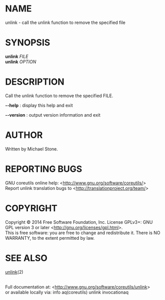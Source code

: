 NAME
====

unlink - call the unlink function to remove the specified file

SYNOPSIS
========

**unlink** *FILE*\
 **unlink** *OPTION*

DESCRIPTION
===========

Call the unlink function to remove the specified FILE.

**--help**
:   display this help and exit

**--version**
:   output version information and exit

AUTHOR
======

Written by Michael Stone.

REPORTING BUGS
==============

GNU coreutils online help: \<<http://www.gnu.org/software/coreutils/>\>\
 Report unlink translation bugs to \<<http://translationproject.org/team/>\>

COPYRIGHT
=========

Copyright © 2014 Free Software Foundation, Inc. License GPLv3+: GNU GPL version 3 or later \<<http://gnu.org/licenses/gpl.html>\>.\
 This is free software: you are free to change and redistribute it. There is NO WARRANTY, to the extent permitted by law.

SEE ALSO
========

[unlink](http://localhost/cgi-bin/man/man2html?2+unlink)(2)

\
 Full documentation at: \<<http://www.gnu.org/software/coreutils/unlink>\>\
 or available locally via: info aq(coreutils) unlink invocationaq
